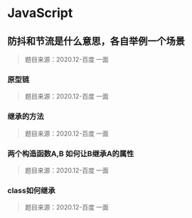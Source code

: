 # JavaScript

## 防抖和节流是什么意思，各自举例一个场景

> 题目来源：2020.12-百度 一面

### 原型链

> 题目来源：2020.12-百度 一面

### 继承的方法

> 题目来源：2020.12-百度 一面

### 两个构造函数A,B 如何让B继承A的属性

> 题目来源：2020.12-百度 一面

### class如何继承

> 题目来源：2020.12-百度 一面
